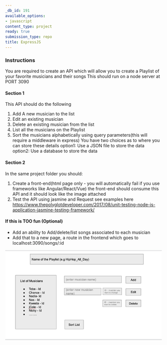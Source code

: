 ```yaml
---
_db_id: 191
available_options:
- javascript
content_type: project
ready: true
submission_type: repo
title: ExpressJS
---
```


### Instructions

You are required to create an API which will allow you to create a Playlist of your favorite musicians and their songs
This should run on a node server at PORT 3090

#### Section 1

This API should do the following

1. Add A new musician to the list
2. Edit an existing musician
3. Delete an existing musician from the list
4. List all the musicians on the Playlist
5. Sort the musicians alphabetically using query parameters(this will require a middleware in express)
   You have two choices as to where you can store these details
   option1: Use a JSON file to store the data
   option2: Use a database to store the data

#### Section 2

In the same project folder you should:

1. Create a front-end(html page only - you will automatically fail if you use frameworks like Angular/React/Vue)
   the front-end should consume this API and it should look like the image attached
2. Test the API using jasmine and Request see examples here https://www.thepolyglotdeveloper.com/2017/08/unit-testing-node-js-application-jasmine-testing-framework/

#### If this is TOO fun (Optional)

- Add an ability to Add/delete/list songs associated to each musician
- Add that to a new page, a route in the frontend which goes to localhost:3090/songs/:id

![ExpressJs](expressjs.png)